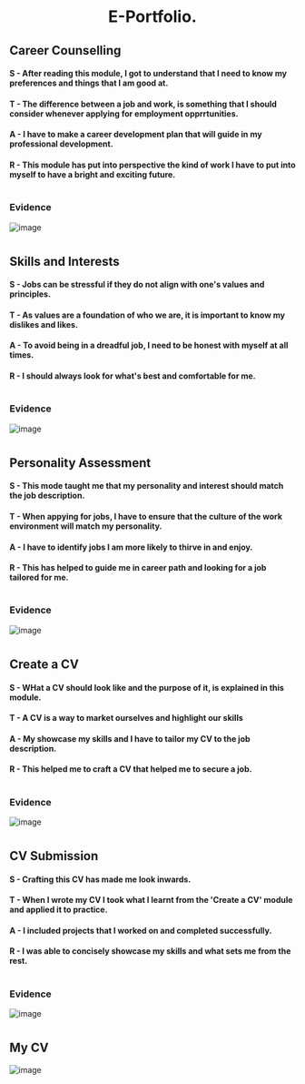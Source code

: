 <h1><p align="center">E-Portfolio.</p></h1>

## Career Counselling
#### S - After reading this module, I got to understand that I need to know my preferences and things that I am good at.
#### T - The difference between a job and work, is something that I should consider whenever applying for employment opprrtunities. 
#### A - I have to make a career development plan that will guide in my professional development.
#### R - This module has put into perspective the kind of work I have to put into myself to have a bright and exciting future.
#
### Evidence
![image](https://github.com/user-attachments/assets/e90ec02d-a45a-4ea4-90e5-515b5cceff5b)

#
## Skills and Interests
#### S - Jobs can be stressful if they do not align with one's values and principles.
#### T - As values are a foundation of who we are, it is important to know my dislikes and likes.
#### A - To avoid being in a dreadful job, I need to be honest with myself at all times. 
#### R - I should always look for what's best and comfortable for me.
#
### Evidence
![image](https://github.com/user-attachments/assets/9f290108-a9c3-44ad-8bf1-e433cb0cc2da)

#
## Personality Assessment
#### S - This mode taught me that my personality and interest should match the job description.
#### T - When appying for jobs, I have to ensure that the culture of the work environment will match my personality.
#### A - I have to identify jobs I am more likely to thirve in and enjoy.
#### R - This has helped to guide me in career path and looking for a job tailored for me.
#
### Evidence
![image](https://github.com/user-attachments/assets/0ac808ea-b0ef-4a6a-b830-5303b9ad1fad)

#
## Create a CV
#### S - WHat a CV should look like and the purpose of it, is explained in this module.
#### T - A CV is a way to market ourselves and highlight our skills
#### A - My showcase my skills and I have to tailor my CV to the job description.
#### R - This helped me to craft a CV that helped me to secure a job.
#
### Evidence
![image](https://github.com/user-attachments/assets/9e69d825-93c8-415d-b675-5f3267c40a43)

#
## CV Submission
#### S - Crafting this CV has made me look inwards. 
#### T - When I wrote my CV I took what I learnt from the 'Create a CV' module and applied it to practice.
#### A - I included projects that I worked on and completed successfully. 
#### R - I was able to concisely showcase my skills and what sets me from the rest.
#
### Evidence
![image](https://github.com/user-attachments/assets/e0ef9f80-d370-4778-aa3d-6c3240abadb3)

#
## My CV 
![image](https://github.com/user-attachments/assets/e9f60f05-152d-4425-82b7-523df907158f)




